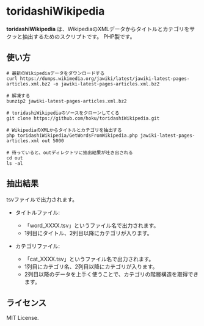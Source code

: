 toridashiWikipedia
================

**toridashiWikipedia** は、WikipediaのXMLデータからタイトルとカテゴリをサクッと抽出するためのスクリプトです。
PHP製です。


使い方
-----

``` shell
# 最新のWikipediaデータをダウンロードする
curl https://dumps.wikimedia.org/jawiki/latest/jawiki-latest-pages-articles.xml.bz2 -o jawiki-latest-pages-articles.xml.bz2

# 解凍する
bunzip2 jawiki-latest-pages-articles.xml.bz2

# toridashiWikipediaのソースをクローンしてくる
git clone https://github.com/hoku/toridashiWikipedia.git

# WikipediaのXMLからタイトルとカテゴリを抽出する
php toridashiWikipedia/GetWordsFromWikipedia.php jawiki-latest-pages-articles.xml out 5000

# 待っていると、outディレクトリに抽出結果が吐き出される
cd out
ls -al
```


抽出結果
-------

tsvファイルで出力されます。

* タイトルファイル:
  * 「word_XXXX.tsv」というファイル名で出力されます。
  * 1列目にタイトル、2列目以降にカテゴリが入ります。


* カテゴリファイル:
  * 「cat_XXXX.tsv」というファイル名で出力されます。
  * 1列目にカテゴリ名、2列目以降にカテゴリが入ります。
  * 2列目以降のデータを上手く使うことで、カテゴリの階層構造を取得できます。


ライセンス
-------

MIT License.
